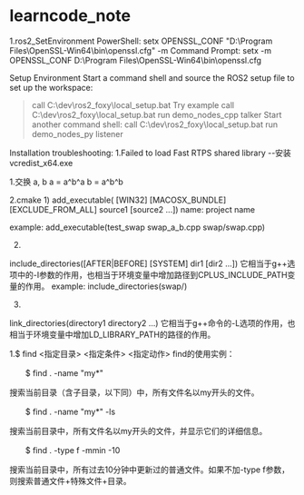 # learncode_note
1.ros2_SetEnvironment
PowerShell:
setx OPENSSL_CONF "D:\Program Files\OpenSSL-Win64\bin\openssl.cfg" -m
Command Prompt:
setx -m OPENSSL_CONF D:\Program Files\OpenSSL-Win64\bin\openssl.cfg

Setup Environment 
  Start a command shell and source the ROS2 setup file to set up the workspace:
  > call C:\dev\ros2_foxy\local_setup.bat
Try example
  > call C:\dev\ros2_foxy\local_setup.bat
  > run demo_nodes_cpp talker
  Start another command shell:
  > call C:\dev\ros2_foxy\local_setup.bat
  > run demo_nodes_py listener

Installation troubleshooting:
   1.Failed to load Fast RTPS shared library
   --安装vcredist_x64.exe

1.交换 a, b
  a = a^b^a
  b = a^b^b

2.cmake
1)
add_executable(<name> [WIN32] [MACOSX_BUNDLE]
		   [EXCLUDE_FROM_ALL]
		   source1 [source2 ...])
name: project name

example:
add_executable(test_swap swap_a_b.cpp swap/swap.cpp)
	
2)
include_directories([AFTER|BEFORE] [SYSTEM] dir1 [dir2 ...])
它相当于g++选项中的-I参数的作用，也相当于环境变量中增加路径到CPLUS_INCLUDE_PATH变量的作用。
example:
include_directories(swap/)

3)
link_directories(directory1 directory2 ...)
它相当于g++命令的-L选项的作用，也相当于环境变量中增加LD_LIBRARY_PATH的路径的作用。
	
1.$ find <指定目录> <指定条件> <指定动作>
find的使用实例：

　　$ find . -name "my*"

搜索当前目录（含子目录，以下同）中，所有文件名以my开头的文件。

　　$ find . -name "my*" -ls

搜索当前目录中，所有文件名以my开头的文件，并显示它们的详细信息。

　　$ find . -type f -mmin -10

搜索当前目录中，所有过去10分钟中更新过的普通文件。如果不加-type f参数，则搜索普通文件+特殊文件+目录。